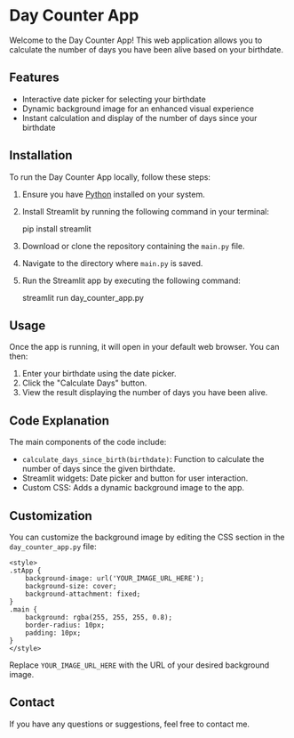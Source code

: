 Day Counter App
===============

Welcome to the Day Counter App! This web application allows you to calculate the number of days you have been alive based on your birthdate.

Features
--------

*   Interactive date picker for selecting your birthdate
*   Dynamic background image for an enhanced visual experience
*   Instant calculation and display of the number of days since your birthdate

Installation
------------

To run the Day Counter App locally, follow these steps:

1.  Ensure you have [Python](https://www.python.org/downloads/) installed on your system.
2.  Install Streamlit by running the following command in your terminal:

    pip install streamlit

4.  Download or clone the repository containing the `main.py` file.
5.  Navigate to the directory where `main.py` is saved.
6.  Run the Streamlit app by executing the following command:

    streamlit run day_counter_app.py

Usage
-----

Once the app is running, it will open in your default web browser. You can then:

1.  Enter your birthdate using the date picker.
2.  Click the "Calculate Days" button.
3.  View the result displaying the number of days you have been alive.

Code Explanation
----------------

The main components of the code include:

*   `calculate_days_since_birth(birthdate)`: Function to calculate the number of days since the given birthdate.
*   Streamlit widgets: Date picker and button for user interaction.
*   Custom CSS: Adds a dynamic background image to the app.

Customization
-------------

You can customize the background image by editing the CSS section in the `day_counter_app.py` file:

    <style>
    .stApp {
        background-image: url('YOUR_IMAGE_URL_HERE');
        background-size: cover;
        background-attachment: fixed;
    }
    .main {
        background: rgba(255, 255, 255, 0.8);
        border-radius: 10px;
        padding: 10px;
    }
    </style>
    

Replace `YOUR_IMAGE_URL_HERE` with the URL of your desired background image.

Contact
-------

If you have any questions or suggestions, feel free to contact me.
